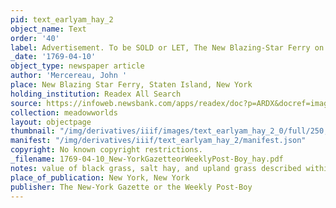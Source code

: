 ```yaml
---
pid: text_earlyam_hay_2
object_name: Text
order: '40'
label: Advertisement. To be SOLD or LET, The New Blazing-Star Ferry on Staten-Island
_date: '1769-04-10'
object_type: newspaper article
author: 'Mercereau, John '
place: New Blazing Star Ferry, Staten Island, New York
holding_institution: Readex All Search
source: https://infoweb.newsbank.com/apps/readex/doc?p=ARDX&docref=image/v2%3A10D34AE6B0969558%40EANX-10DAB08C4F9A27E8%402367274-10DAB08CB8C72418%402-10DAB08DC174A670%40Advertisement.
collection: meadowworlds
layout: objectpage
thumbnail: "/img/derivatives/iiif/images/text_earlyam_hay_2_0/full/250,/0/default.jpg"
manifest: "/img/derivatives/iiif/text_earlyam_hay_2/manifest.json"
copyright: No known copyright restrictions.
_filename: 1769-04-10_New-YorkGazetteorWeeklyPost-Boy_hay.pdf
notes: value of black grass, salt hay, and upland grass described within
place_of_publication: New York, New York
publisher: The New-York Gazette or the Weekly Post-Boy
---
```


